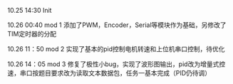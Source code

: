 10.25 14:30
Init 

10.26 00:40
mod 1
添加了PWM，Encoder，Serial等模块作为基础，另修改了TIM定时器的分配

10.26 11：50
mod 2
实现了基本的pid控制电机转速和上位机串口控制，待优化

10.26 14：05
mod 3
修复了极性小bug，实现了波形图输出，pid改为增量式控速，串口按题目要求改为读取文本数据包，任务一基本完成（PID仍待调）